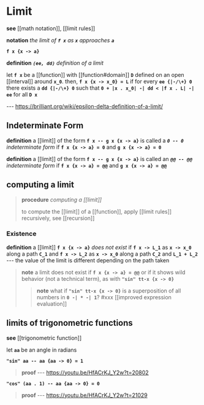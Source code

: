 # Limit

**see** [[math notation]], [[limit rules]]

**notation** _the limit of **`f x`** as **`x`** approaches **`a`**_

**`f x {x -> a}`**

**definition** _**`(ee, dd)`** definition of a limit_

let **`f x`** be a [[function]] with [[function#domain]] **`D`** defined on an open [[interval]] around **`x_0`**. then, **`f x {x -> x_0} = L`** if for every **`ee {|-/\+} 0`** there exists a **`dd {|-/\+} 0`** such that **`0 + |x . x_0| -| dd < |f x . L| -| ee`** for all **`D x`**

--- <https://brilliant.org/wiki/epsilon-delta-definition-of-a-limit/>

## Indeterminate Form

**definition** a [[limit]] of the form **`f x -- g x {x -> a}`** is called a _**`0 -- 0`** indeterminate form_ if **`f x {x -> a} = 0`** and **`g x {x -> a} = 0`**

**definition** a [[limit]] of the form **`f x -- g x {x -> a}`** is called an _**`@@ -- @@`** indeterminate form_ if **`f x {x -> a} = @@`** and **`g x {x -> a} = @@`**

## computing a limit

> **procedure** _computing a [[limit]]_
>
> to compute the [[limit]] of a [[function]], apply [[limit rules]] recursively, see [[recursion]]

### Existence

**definition** a [[limit]] **`f x {x -> a}`** _does not exist_ if **`f x -> L_1`** as **`x -> x_0`** along a path **`C_1`** and **`f x -> L_2`** as **`x -> x_0`** along a path **`C_2`** and **`L_1 + L_2`** --- the value of the limit is different depending on the path taken

> **note** a limit does not exist if **`f x {x -> a} = @@`** or if it shows wild behavior (not a technical term), as with **`"sin" tt-x {x -> 0}`**
>
> > **note** what if **`"sin" tt-x {x -> 0}`** is a superposition of all numbers in **`0 -| * -| 1`**? #xxx [[improved expression evaluation]]

## limits of trigonometric functions

**see** [[trigonometric function]]

let **`aa`** be an angle in radians

**`"sin" aa -- aa {aa -> 0} = 1`**

> **proof** --- <https://youtu.be/HfACrKJ_Y2w?t=20802>

**`"cos" (aa . 1) -- aa {aa -> 0} = 0`**

> **proof** --- <https://youtu.be/HfACrKJ_Y2w?t=21029>
